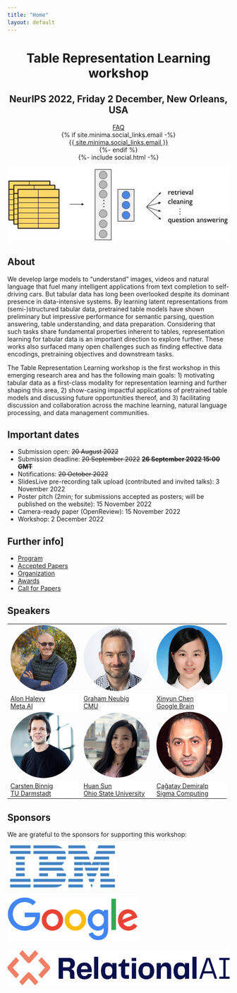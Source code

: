 ```yaml
---
title: "Home"
layout: default
---
```


<div align="center">
<h1><b>Table Representation Learning workshop</b></h1>
<h2>NeurIPS 2022, Friday 2 December, <b>New Orleans, USA</b></h2>
<div>
<div>
<a href="https://groups.google.com/g/table-representation-learning-workshop" target="blank">FAQ</a>
</div>
{% if site.minima.social_links.email -%}
<div>
<a class="u-email" href="mailto:{{ site.minima.social_links.email }}">{{ site.minima.social_links.email }}</a>
</div>
{%- endif %}
<div class="social-links">
    {%- include social.html -%}
</div>
</div>
</div>

<p align="center">
    <img src="assets/trl_workshop.jpg"/>
</p>


## **About**

We develop large models to “understand” images, videos and natural language that fuel many intelligent applications from text completion to self-driving cars. But tabular data has long been overlooked despite its dominant presence in data-intensive systems. By learning latent representations from (semi-)structured tabular data, pretrained table models have shown preliminary but impressive performance for semantic parsing, question answering, table understanding, and data preparation. Considering that such tasks share fundamental properties inherent to tables, representation learning for tabular data is an important direction to explore further. These works also surfaced many open challenges such as finding effective data encodings, pretraining objectives and downstream tasks.

The Table Representation Learning workshop is the first workshop in this emerging research area and has the following main goals: 1) motivating tabular data as a first-class modality for representation learning and further shaping this area, 2) show-casing impactful applications of pretrained table models and discussing future opportunities thereof, and 3) facilitating discussion and collaboration across the machine learning, natural language processing, and data management communities.


## **Important dates**
- Submission open: <s>20 August 2022</s>
- Submission deadline: <s>20 September 2022</s> <s><b>26 September 2022 15:00 GMT</b></s>
- Notifications: <s>20 October 2022</s>
- SlidesLive pre-recording talk upload (contributed and invited talks): 3 November 2022
- Poster pitch (2min; for submissions accepted as posters; will be published on the website): 15 November 2022
- Camera-ready paper (OpenReview): 15 November 2022
- Workshop: 2 December 2022


## **Further info**]
- [Program](https://table-representation-learning.github.io/program.html)
- [Accepted Papers](https://table-representation-learning.github.io/accepted-papers.html)
- [Organization](https://table-representation-learning.github.io/organization.html)
- [Awards](https://table-representation-learning.github.io/awards.html)
- [Call for Papers](https://table-representation-learning.github.io/call-for-papers.html)


## **Speakers**
<table border="0" style="border:none; padding:0, border-collapse:collapse; cellspacing:0; cellpadding:0" >
    <tr style="border:none"  align="left">
      <td style="border:none" width="33%"><a href="https://ai.facebook.com/people/alon-halevy/" target="blank"><img src="assets/ah.jpg" width="150px" align="bottom" style="border-radius: 50%"></a></td>
      <td style="border:none" width="33%"><a href="http://www.phontron.com/" target="blank"><img src="assets/gn.jpg" width="150px" align="bottom" style="border-radius: 50%"></a></td>
      <td style="border:none" width="33%"><a href="https://jungyhuk.github.io/" target="blank"><img src="assets/xc.jpg" width="150px" align="bottom" style="border-radius: 50%"></a></td>   
    </tr>
    <tr style="border:none" align="left">
      <td style="border:none" bgcolor="white"><a href="https://ai.facebook.com/people/alon-halevy/" target="blank">Alon Halevy<br>Meta AI</a></td>
      <td style="border:none" bgcolor="white"><a href="http://www.phontron.com/" target="blank">Graham Neubig<br>CMU</a></td>
      <td style="border:none" bgcolor="white"><a href="https://jungyhuk.github.io/" target="blank">Xinyun Chen<br>Google Brain</a></td>
    </tr>
    <tr style="border:none" align="left">
      <td style="border:none" width="33%"><a href="https://www.informatik.tu-darmstadt.de/fb20/organisation_fb20/professuren_und_gruppenleitungen/fb20professuren_und_gruppenleitungen_detailseite_21760.de.jsp" target="blank"><img src="assets/cb.jpg" width="150px" align="bottom" style="border-radius: 50%"></a></td>   
      <td style="border:none" width="33%"><a href="http://web.cse.ohio-state.edu/~sun.397/" target="blank"><img src="assets/hs.jpg" width="150px" align="bottom" style="border-radius: 50%"></a></td>
      <td style="border:none" width="33%"><a href="https://hci.stanford.edu/~cagatay/" target="blank"><img src="assets/cd.jpg" width="150px" align="bottom" style="border-radius: 50%"></a></td>
    <tr style="border:none" align="left">
      <td style="border:none" bgcolor="white"><a href="https://www.informatik.tu-darmstadt.de/fb20/organisation_fb20/professuren_und_gruppenleitungen/fb20professuren_und_gruppenleitungen_detailseite_21760.de.jsp" target="blank">Carsten Binnig<br>TU Darmstadt</a></td>
      <td style="border:none" bgcolor="white"><a href="http://web.cse.ohio-state.edu/~sun.397/" target="blank">Huan Sun<br>Ohio State University</a></td>
      <td style="border:none" bgcolor="white"><a href="https://hci.stanford.edu/~cagatay/" target="blank">Çağatay Demiralp<br>Sigma Computing</a></td>   
    </tr>
</table>


## **Sponsors**
We are grateful to the sponsors for supporting this workshop:

<a href="https://ibm.com" target="blank"><img src="assets/ibm-logo-small.svg" height="100"/></a>
<br>
<br>
<a href="https://google.com" target="blank"><img src="assets/google-logo.png" height="100"/></a>
<br>
<br>
<a href="https://relational.ai" target="blank"><img src="assets/rai-logo.svg" height="80"/></a>
<br>
<br>
